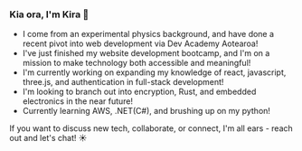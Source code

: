 
### Kia ora, I'm Kira 🌻

- I come from an experimental physics background, and have done a recent pivot into web development via Dev Academy Aotearoa!
- I've just finished my website development bootcamp, and I'm on a mission to make technology both accessible and meaningful!
- I'm currently working on expanding my knowledge of react, javascript, three.js, and authentication in full-stack development!
- I'm looking to branch out into encryption, Rust, and embedded electronics in the near future!
- Currently learning AWS, .NET(C#), and brushing up on my python!

If you want to discuss new tech, collaborate, or connect, I'm all ears - reach out and let's chat! ☀️
<!--
**kira-pitman/kira-pitman** is a ✨ _special_ ✨ repository because its `README.md` (this file) appears on your GitHub profile.

Here are some ideas to get you started:

- 🔭 I’m currently working on ...
- 🌱 I’m currently learning ...
- 👯 I’m looking to collaborate on ...
- 🤔 I’m looking for help with ...
- 💬 Ask me about ...
- 📫 How to reach me: ...
- 😄 Pronouns: ...
- ⚡ Fun fact: ...
-->
